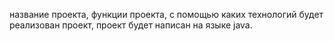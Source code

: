 название проекта,
функции проекта,
с помощью каких технологий будет реализован проект,
проект будет написан на языке java.